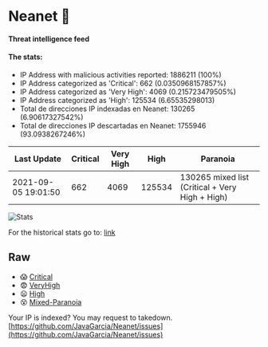 # Neanet :hocho:
#### Threat intelligence feed
#### The stats:

- IP Address with malicious activities reported: 1886211 (100%)
- IP Address categorized as 'Critical':  662 (0.0350968157857%)
- IP Address categorized as 'Very High':  4069 (0.215723479505%)
- IP Address categorized as 'High':  125534 (6.65535298013)
- Total de direcciones IP indexadas en Neanet:  130265 (6.90617327542%)
- Total de direcciones IP descartadas en Neanet:  1755946 (93.0938267246%)

| Last Update | Critical | Very High | High | Paranoia |
| --- | --- | --- | --- | --- |
| 2021-09-05 19:01:50 | 662 | 4069 | 125534 | 130265 mixed list (Critical + Very High + High)|

![Stats](https://docs.google.com/spreadsheets/d/e/2PACX-1vSnaNMIXVabIpDJjufMlzH7poXnshF3mgd8Is1g9ytUEzVsP5my4Trn8f-xkoLLQ38xpL3HtmUexLo6/pubchart?oid=501124687&format=image)

For the historical stats go to: [link](/stats.csv)
## Raw
- :scream: [Critical](https://raw.githubusercontent.com/JavaGarcia/Neanet/master/blacklists/neanet_critical.txt)
- :fearful: [VeryHigh](https://raw.githubusercontent.com/JavaGarcia/Neanet/master/blacklists/neanet_veryHigh.txtt)
- :frowning: [High](https://raw.githubusercontent.com/JavaGarcia/Neanet/master/blacklists/neanet_high.txt)
- :dizzy_face: [Mixed-Paranoia](https://raw.githubusercontent.com/JavaGarcia/Neanet/master/blacklists/neanet_all.txt)


Your IP is indexed? You may request to takedown. [https://github.com/JavaGarcia/Neanet/issues](https://github.com/JavaGarcia/Neanet/issues)
















































































































































































































































































































































































































































































































































































































































































































































































































































































































































































































































































































































































































































































































































































































































































































































































































































































































































































































































































































































































































































































































































































































































































































































































































































































































































































































































































































































































































































































































































































































































































































































































































































































































































































































































































































































































































































































































































































































































































































































































































































































































































































































































































































































































































































































































































































































































































































































































































































































































































































































































































































































































































































































































































































































































































































































































































































































































































































































































































































































































































































































































































































































































































































































































































































































































































































































































































































































































































































































































































































































































































































































































































































































































































































































































































































































































































































































































































































































































































































































































































































































































































































































































































































































































































































































































































































































































































































































